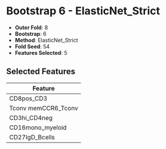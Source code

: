 # Bootstrap 6 - ElasticNet_Strict

- **Outer Fold**: 8
- **Bootstrap**: 6
- **Method**: ElasticNet_Strict
- **Fold Seed**: 54
- **Features Selected**: 5

## Selected Features

| Feature |
|---------|
| CD8pos_CD3 |
| Tconv memCCR6_Tconv |
| CD3hi_CD4neg |
| CD16mono_myeloid |
| CD27IgD_Bcells |
